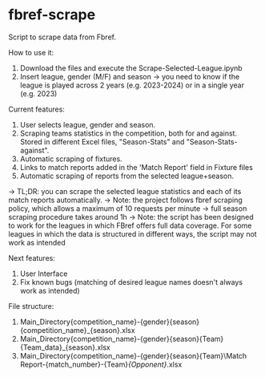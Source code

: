 # fbref-scrape

Script to scrape data from Fbref. 

How to use it:
1) Download the files and execute the Scrape-Selected-League.ipynb
2) Insert league, gender (M/F) and season -> you need to know if the league is played across 2 years (e.g. 2023-2024) or in a single year (e.g. 2023)  

Current features:

1) User selects league, gender and season.
2) Scraping teams statistics in the competition, both for and against. Stored in different Excel files, "Season-Stats" and "Season-Stats-against".
3) Automatic scraping of fixtures.
4) Links to match reports added in the 'Match Report' field in Fixture files
5) Automatic scraping of reports from the selected league+season.

-> TL;DR: you can scrape the selected league statistics and each of its match reports automatically.
-> Note: the project follows fbref scraping policy, which allows a maximum of 10 requests per minute -> full season scraping procedure takes around 1h 
-> Note: the script has been designed to work for the leagues in which FBref offers full data coverage. For some leagues in which the data is structured in different ways, the script may not work as intended

Next features: 
1) User Interface
2) Fix known bugs (matching of desired league names doesn't always work as intended)

File structure:
1) Main_Directory\{competition_name}-{gender}\{season}\{competition_name}_{season}.xlsx
2) Main_Directory\{competition_name}-{gender}\{season}\{Team}\{Team_data}_{season}.xlsx
3) Main_Directory\{competition_name}-{gender}\{season}\{Team}\Match Report-{match_number}-{Team}_{Opponent}_.xlsx
 
